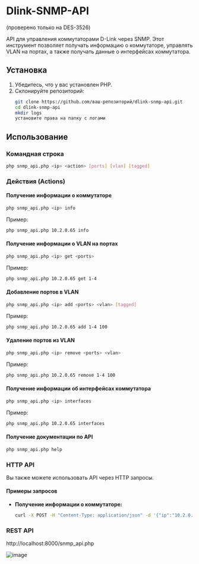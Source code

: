 # Dlink-SNMP-API
(проверено только на DES-3526)

API для управления коммутаторами D-Link через SNMP. Этот инструмент позволяет получать информацию о коммутаторе, управлять VLAN на портах, а также получать данные о интерфейсах коммутатора.

## Установка

1. Убедитесь, что у вас установлен PHP.
2. Склонируйте репозиторий:
   ```bash
   git clone https://github.com/ваш-репозиторий/dlink-snmp-api.git
   cd dlink-snmp-api
   mkdir logs
   установите права на папку с логами
   ```

## Использование

### Командная строка

```bash
php snmp_api.php <ip> <action> [ports] [vlan] [tagged]
```

### Действия (Actions)

#### Получение информации о коммутаторе

```bash
php snmp_api.php <ip> info
```

Пример:
```bash
php snmp_api.php 10.2.0.65 info
```

#### Получение информации о VLAN на портах

```bash
php snmp_api.php <ip> get <ports>
```

Пример:
```bash
php snmp_api.php 10.2.0.65 get 1-4
```

#### Добавление портов в VLAN

```bash
php snmp_api.php <ip> add <ports> <vlan> [tagged]
```

Пример:
```bash
php snmp_api.php 10.2.0.65 add 1-4 100
```

#### Удаление портов из VLAN

```bash
php snmp_api.php <ip> remove <ports> <vlan>
```

Пример:
```bash
php snmp_api.php 10.2.0.65 remove 1-4 100
```

#### Получение информации об интерфейсах коммутатора

```bash
php snmp_api.php <ip> interfaces
```

Пример:
```bash
php snmp_api.php 10.2.0.65 interfaces
```

#### Получение документации по API

```bash
php snmp_api.php help
```

### HTTP API

Вы также можете использовать API через HTTP запросы.

#### Примеры запросов

- **Получение информации о коммутаторе:**
  ```bash
  curl -X POST -H "Content-Type: application/json" -d '{"ip":"10.2.0.65","action":"info"}' http://localhost:8000/snmp_api.php


### REST API

http://localhost:8000/snmp_api.php

![image](https://github.com/user-attachments/assets/fafaf35f-e63c-4e6c-bdca-787db7cddf82)

